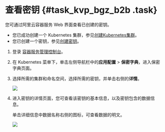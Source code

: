 # 查看密钥 {#task_kvp_bgz_b2b .task}

您可通过阿里云容器服务 Web 界面查看已创建的密钥。

-   您已成功创建一个 Kubernetes 集群，参见[创建Kubernetes集群](intl.zh-CN/用户指南/Kubernetes集群/集群管理/创建Kubernetes集群.md#)。
-   您已创建一个密钥，参见[创建密钥](intl.zh-CN/用户指南/Kubernetes集群/配置项及密钥管理/创建密钥.md#)。

1.  登录 [容器服务管理控制台](https://cs.console.aliyun.com/)。
2.  在 Kubernetes 菜单下，单击左侧导航栏中的**应用配置** \> **保密字典**，进入保密字典页面。
3.  选择所需的集群和命名空间，选择所需的密钥，并单击右侧的**详情**。 

    ![](http://static-aliyun-doc.oss-cn-hangzhou.aliyuncs.com/assets/img/15761/156035096410780_zh-CN.png)

4.  进入密钥的详情页面，您可查看该密钥的基本信息，以及密钥包含的数据信息。 

    单击详细信息中数据名称右侧的图标，可查看数据的明文。

    ![](http://static-aliyun-doc.oss-cn-hangzhou.aliyuncs.com/assets/img/15761/156035096510782_zh-CN.png)


